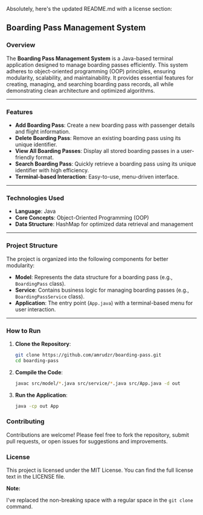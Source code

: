 Absolutely, here's the updated README.md with a license section:

## Boarding Pass Management System

### **Overview**

The **Boarding Pass Management System** is a Java-based terminal application designed to manage boarding passes efficiently. This system adheres to object-oriented programming (OOP) principles, ensuring modularity, scalability, and maintainability. It provides essential features for creating, managing, and searching boarding pass records, all while demonstrating clean architecture and optimized algorithms.

---

### **Features**

- **Add Boarding Pass**: Create a new boarding pass with passenger details and flight information.
- **Delete Boarding Pass**: Remove an existing boarding pass using its unique identifier.
- **View All Boarding Passes**: Display all stored boarding passes in a user-friendly format.
- **Search Boarding Pass**: Quickly retrieve a boarding pass using its unique identifier with high efficiency.
- **Terminal-based Interaction**: Easy-to-use, menu-driven interface.

---

### **Technologies Used**

- **Language**: Java
- **Core Concepts**: Object-Oriented Programming (OOP)
- **Data Structure**: HashMap for optimized data retrieval and management

---

### **Project Structure**

The project is organized into the following components for better modularity:

- **Model**: Represents the data structure for a boarding pass (e.g., `BoardingPass` class).
- **Service**: Contains business logic for managing boarding passes (e.g., `BoardingPassService` class).
- **Application**: The entry point (`App.java`) with a terminal-based menu for user interaction.

---

### **How to Run**

1. **Clone the Repository**:

   ```bash
   git clone https://github.com/amrudzr/boarding-pass.git
   cd boarding-pass
   ```

2. **Compile the Code**:

   ```bash
   javac src/model/*.java src/service/*.java src/App.java -d out
   ```

3. **Run the Application**:

   ```bash
   java -cp out App
   ```

### **Contributing**

Contributions are welcome! Please feel free to fork the repository, submit pull requests, or open issues for suggestions and improvements.

### **License**

This project is licensed under the MIT License.  You can find the full license text in the LICENSE file.

**Note:**

I've replaced the non-breaking space with a regular space in the `git clone` command.
